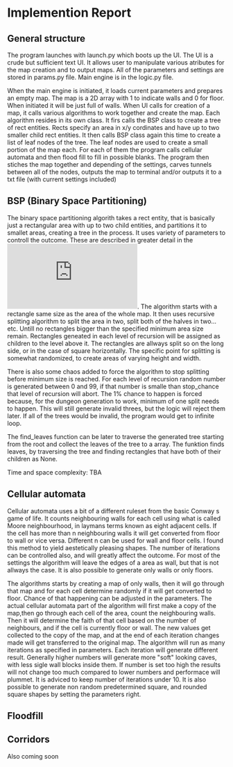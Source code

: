 # Implemention Report

## General structure

The program launches with launch.py which boots up the UI. The UI is a crude but sufficient text UI. It allows user to manipulate various atributes for the map creation and to output maps. All of the parameters and settings are stored in params.py file. Main engine is in the logic.py file.

When the main engine is initiated, it loads current parameters and prepares an empty map. The map is a 2D array with 1 to indicate walls and 0 for floor. When initiated it will be just full of walls. When UI calls for creation of a map, it calls various algorithms to work together and create the map. Each algorithm resides in its own class. It firs calls the BSP class to create a tree of rect entities. Rects specify an area in x/y cordinates and have up to two smaller child rect entities. It then calls BSP class again this time to create a list of leaf nodes of the tree. The leaf nodes are used to create a small portion of the map each. For each of them the program calls cellular automata and then flood fill to fill in possible blanks. The program then stiches the map together and depending of the settings, carves tunnels between all of the nodes, outputs the map to terminal and/or outputs it to a txt file (with current settings included)

## BSP (Binary Space Partitioning)

The binary space partitioning algorith takes a rect entity, that is basically just a rectangular area with up to two child entities, and partitions it to smallet areas, creating a tree in the process. It uses variety of parameters to controll the outcome. These are described in greater detail in the ![Manual](https://github.com/Jiisala/Tiralabra-2022/blob/main/Documentation/Manual.md). The algorithm starts with a rectangle same size as the area of the whole map. It then uses recursive splitting algorithm to split the area in two, split both of the halves in two... etc. Untill no rectangles bigger than the specified minimum area size remain. Rectangles geneated in each level of recursion will be assigned as children to the level above it. The rectangles are allways split so on the long side, or in the case of square horizontally. The specific point for splitting is somewhat randomized, to create areas of varying height and width. 

There is also some chaos added to force the algorithm to stop splitting before minimum size is reached. For each level of recursion random number is generated between 0 and 99, if that number is smalle than stop_chance that level of recursion will abort. The 1% chance to happen is forced because, for the dungeon generation to work, minimum of one split needs to happen. This will still generate invalid threes, but the logic will reject them later. If all of the trees would be invalid, the program would get to infinite loop.

The find_leaves function can be later to traverse the generated tree starting from the root and collect the leaves of the tree to a array. The funktion finds leaves, by traversing the tree and finding rectangles that have both of their children as None.

Time and space complexity: TBA

## Cellular automata

Cellular automata uses a bit of a different ruleset from the basic Conway s game of life. It counts neighbouring walls for each cell using what is called Moore neighbourhood, in laymans terms known as eight adjacent cells. If the cell has more than n neighbouring walls it will get converted from floor to wall or vice versa. Different n can be used for wall and floor cells. I found this method to yield aestetically pleasing shapes. The number of iterations can be controlled also, and will greatly affect the outcome. For most of the settings the algorithm will leave the edges of a area as wall, but that is not allways the case. It is also possible to generate only walls or only floors. 

The algorithms starts by creating a map of only walls, then it will go through that map and for each cell determine randomly if it will get converted to floor. Chance of that happening can be adjusted in the parameters. The actual cellular automata part of the algorithm will first make a copy of the map,then go through each cell of the area, count the neighbouring walls. Then it will determine the faith of that cell based on the number of neighbours, and if the cell is currently floor or wall. The new values get collected to the copy of the map, and at the end of each iteration changes made will get transferred to the original map. The algorithm will run as many iterations as specified in parameters. Each iteration will generate different result. Generally higher numbers will generate more "soft" looking caves, with less sigle wall blocks inside them. If number is set too high the results will not change too much compared to lower numbers and performace will plummet. It is adviced to keep number of iterations under 10. It is also possible to generate non random predetermined square, and rounded square shapes by setting the parameters right.

## Floodfill


## Corridors

Also coming soon
